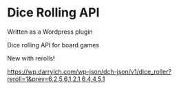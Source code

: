 # Dice Rolling API

Written as a Wordpress plugin

Dice rolling API for board games

New with rerolls!

https://wp.darrylch.com/wp-json/dch-json/v1/dice_roller?reroll=1&prev=6,2,5,6,1,2,1,6,4,4,5,1
